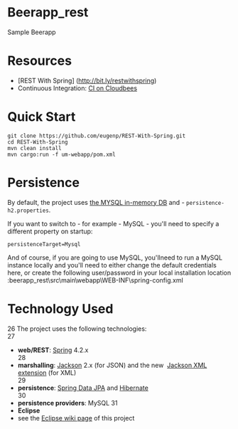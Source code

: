 # Beerapp_rest
Sample Beerapp

# Resources
- [REST With Spring] (http://bit.ly/restwithspring)
- Continuous Integration: [CI on Cloudbees](https://rest-security.ci.cloudbees.com/view/REST-With-Spring/)

# Quick Start
```
git clone https://github.com/eugenp/REST-With-Spring.git
cd REST-With-Spring
mvn clean install
mvn cargo:run -f um-webapp/pom.xml

```
# Persistence
By default, the project uses [the MYSQL in-memory DB](https://dev.mysql.com/downloads/) and - `persistence-h2.properties`.

If you want to switch to - for example - MySQL - you'll need to specify a different property on startup:
```
persistenceTarget=Mysql
```
And of course, if you are going to use MySQL, you'llneed to run a MySQL instance locally and you'll need to either change the default credentials here, or create the following user/password in your local installation
location :beerapp_rest\src\main\webapp\WEB-INF\spring-config.xml


# Technology Used
26
The project uses the following technologies: <br/>
27
- **web/REST**: [Spring](http://www.springsource.org/) 4.2.x <br/>
28
- **marshalling**: [Jackson](https://github.com/FasterXML/jackson-databind) 2.x (for JSON) and the new  [Jackson XML extension](https://github.com/FasterXML/jackson-dataformat-xml) (for XML) <br/>
29
- **persistence**: [Spring Data JPA](http://www.springsource.org/spring-data/jpa) and [Hibernate](http://www.hibernate.org/) <br/>
30
- **persistence providers**:  MySQL
31
- **Eclipse**
- see the [Eclipse wiki page](https://github.com/eugenp/REST-With-Spring/wiki/Eclipse:-Setup-and-Configuration) of this project






